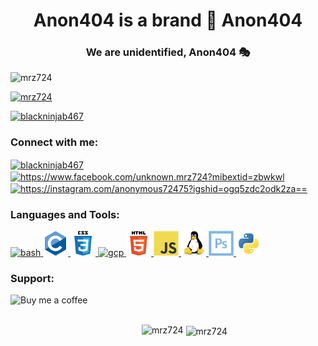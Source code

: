 <h1 align="center">Anon404 is a brand 🤙 Anon404</h1>
<h3 align="center">We are unidentified, Anon404 🎭</h3>

<p align="left"> <img src="https://komarev.com/ghpvc/?username=mrz724&label=Profile%20views&color=0e75b6&style=flat" alt="mrz724" /> </p>

<p align="left"> <a href="https://github.com/ryo-ma/github-profile-trophy"><img src="https://github-profile-trophy.vercel.app/?username=mrz724" alt="mrz724" /></a> </p>

<p align="left"> <a href="https://twitter.com/blackninjab467" target="blank"><img src="https://img.shields.io/twitter/follow/blackninjab467?logo=twitter&style=for-the-badge" alt="blackninjab467" /></a> </p>

<h3 align="left">Connect with me:</h3>
<p align="left">
<a href="https://twitter.com/blackninjab467" target="blank"><img align="center" src="https://raw.githubusercontent.com/rahuldkjain/github-profile-readme-generator/master/src/images/icons/Social/twitter.svg" alt="blackninjab467" height="30" width="40" /></a>
<a href="https://fb.com/https://www.facebook.com/unknown.mrz724?mibextid=zbwkwl" target="blank"><img align="center" src="https://raw.githubusercontent.com/rahuldkjain/github-profile-readme-generator/master/src/images/icons/Social/facebook.svg" alt="https://www.facebook.com/unknown.mrz724?mibextid=zbwkwl" height="30" width="40" /></a>
<a href="https://instagram.com/https://instagram.com/anonymous72475?igshid=ogq5zdc2odk2za==" target="blank"><img align="center" src="https://raw.githubusercontent.com/rahuldkjain/github-profile-readme-generator/master/src/images/icons/Social/instagram.svg" alt="https://instagram.com/anonymous72475?igshid=ogq5zdc2odk2za==" height="30" width="40" /></a>
</p>

<h3 align="left">Languages and Tools:</h3>
<p align="left"> <a href="https://www.gnu.org/software/bash/" target="_blank" rel="noreferrer"> <img src="https://www.vectorlogo.zone/logos/gnu_bash/gnu_bash-icon.svg" alt="bash" width="40" height="40"/> </a> <a href="https://www.cprogramming.com/" target="_blank" rel="noreferrer"> <img src="https://raw.githubusercontent.com/devicons/devicon/master/icons/c/c-original.svg" alt="c" width="40" height="40"/> </a> <a href="https://www.w3schools.com/css/" target="_blank" rel="noreferrer"> <img src="https://raw.githubusercontent.com/devicons/devicon/master/icons/css3/css3-original-wordmark.svg" alt="css3" width="40" height="40"/> </a> <a href="https://cloud.google.com" target="_blank" rel="noreferrer"> <img src="https://www.vectorlogo.zone/logos/google_cloud/google_cloud-icon.svg" alt="gcp" width="40" height="40"/> </a> <a href="https://www.w3.org/html/" target="_blank" rel="noreferrer"> <img src="https://raw.githubusercontent.com/devicons/devicon/master/icons/html5/html5-original-wordmark.svg" alt="html5" width="40" height="40"/> </a> <a href="https://developer.mozilla.org/en-US/docs/Web/JavaScript" target="_blank" rel="noreferrer"> <img src="https://raw.githubusercontent.com/devicons/devicon/master/icons/javascript/javascript-original.svg" alt="javascript" width="40" height="40"/> </a> <a href="https://www.linux.org/" target="_blank" rel="noreferrer"> <img src="https://raw.githubusercontent.com/devicons/devicon/master/icons/linux/linux-original.svg" alt="linux" width="40" height="40"/> </a> <a href="https://www.photoshop.com/en" target="_blank" rel="noreferrer"> <img src="https://raw.githubusercontent.com/devicons/devicon/master/icons/photoshop/photoshop-line.svg" alt="photoshop" width="40" height="40"/> </a> <a href="https://www.python.org" target="_blank" rel="noreferrer"> <img src="https://raw.githubusercontent.com/devicons/devicon/master/icons/python/python-original.svg" alt="python" width="40" height="40"/> </a> </p>

<h3 align="left">Support:</h3>
<p><a href="https://www.buymeacoffee.com/Buy me a coffee "> <img align="left" src="https://cdn.buymeacoffee.com/buttons/v2/default-yellow.png" height="50" width="210" alt="Buy me a coffee " /></a></p><br><br>

<p><img align="left" src="https://github-readme-stats.vercel.app/api/top-langs?username=mrz724&show_icons=true&locale=en&layout=compact" alt="mrz724" /></p>

<p>&nbsp;<img align="center" src="https://github-readme-stats.vercel.app/api?username=mrz724&show_icons=true&locale=en" alt="mrz724" /></p>
